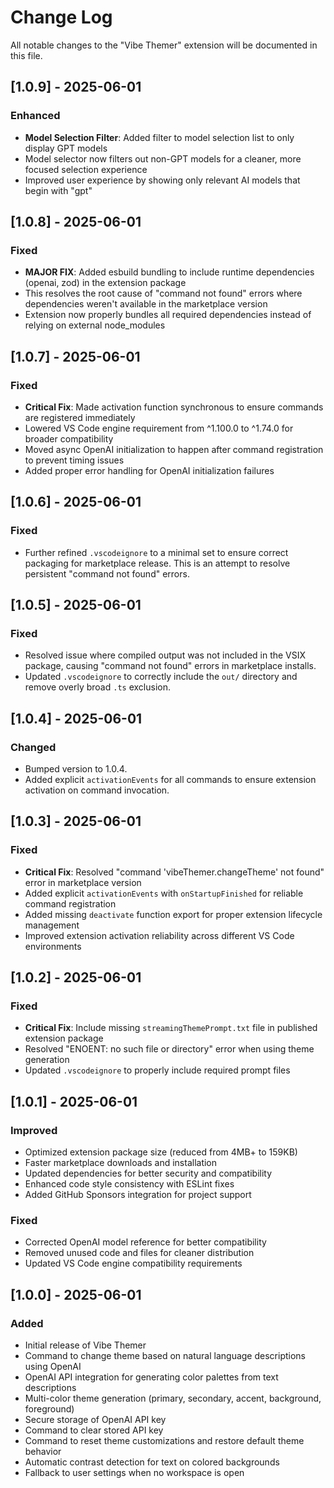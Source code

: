 # Change Log

All notable changes to the "Vibe Themer" extension will be documented in this file.

## [1.0.9] - 2025-06-01

### Enhanced
- **Model Selection Filter**: Added filter to model selection list to only display GPT models
- Model selector now filters out non-GPT models for a cleaner, more focused selection experience
- Improved user experience by showing only relevant AI models that begin with "gpt"

## [1.0.8] - 2025-06-01

### Fixed
- **MAJOR FIX**: Added esbuild bundling to include runtime dependencies (openai, zod) in the extension package
- This resolves the root cause of "command not found" errors where dependencies weren't available in the marketplace version
- Extension now properly bundles all required dependencies instead of relying on external node_modules

## [1.0.7] - 2025-06-01

### Fixed
- **Critical Fix**: Made activation function synchronous to ensure commands are registered immediately
- Lowered VS Code engine requirement from ^1.100.0 to ^1.74.0 for broader compatibility
- Moved async OpenAI initialization to happen after command registration to prevent timing issues
- Added proper error handling for OpenAI initialization failures

## [1.0.6] - 2025-06-01

### Fixed
- Further refined `.vscodeignore` to a minimal set to ensure correct packaging for marketplace release. This is an attempt to resolve persistent "command not found" errors.

## [1.0.5] - 2025-06-01

### Fixed
- Resolved issue where compiled output was not included in the VSIX package, causing "command not found" errors in marketplace installs.
- Updated `.vscodeignore` to correctly include the `out/` directory and remove overly broad `.ts` exclusion.

## [1.0.4] - 2025-06-01

### Changed
- Bumped version to 1.0.4.
- Added explicit `activationEvents` for all commands to ensure extension activation on command invocation.

## [1.0.3] - 2025-06-01

### Fixed
- **Critical Fix**: Resolved "command 'vibeThemer.changeTheme' not found" error in marketplace version
- Added explicit `activationEvents` with `onStartupFinished` for reliable command registration
- Added missing `deactivate` function export for proper extension lifecycle management
- Improved extension activation reliability across different VS Code environments

## [1.0.2] - 2025-06-01

### Fixed
- **Critical Fix**: Include missing `streamingThemePrompt.txt` file in published extension package
- Resolved "ENOENT: no such file or directory" error when using theme generation
- Updated `.vscodeignore` to properly include required prompt files

## [1.0.1] - 2025-06-01

### Improved
- Optimized extension package size (reduced from 4MB+ to 159KB)
- Faster marketplace downloads and installation
- Updated dependencies for better security and compatibility
- Enhanced code style consistency with ESLint fixes
- Added GitHub Sponsors integration for project support

### Fixed
- Corrected OpenAI model reference for better compatibility
- Removed unused code and files for cleaner distribution
- Updated VS Code engine compatibility requirements

## [1.0.0] - 2025-06-01

### Added
- Initial release of Vibe Themer
- Command to change theme based on natural language descriptions using OpenAI
- OpenAI API integration for generating color palettes from text descriptions
- Multi-color theme generation (primary, secondary, accent, background, foreground)
- Secure storage of OpenAI API key
- Command to clear stored API key
- Command to reset theme customizations and restore default theme behavior
- Automatic contrast detection for text on colored backgrounds
- Fallback to user settings when no workspace is open